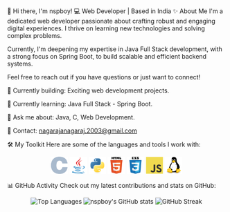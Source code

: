 👋 Hi there, I'm nspboy!
💻 Web Developer | Based in India 
✨ About Me
I'm a dedicated web developer passionate about crafting robust and engaging digital experiences. I thrive on learning new technologies and solving complex problems.

Currently, I'm deepening my expertise in Java Full Stack development, with a strong focus on Spring Boot, to build scalable and efficient backend systems.

Feel free to reach out if you have questions or just want to connect!

🔭 Currently building: Exciting web development projects.

🌱 Currently learning: Java Full Stack - Spring Boot.

💬 Ask me about: Java, C,  Web Development.

📧 Contact: nagarajanagaraj.2003@gmail.com

🛠️ My Toolkit
Here are some of the languages and tools I work with:

<p align="center">
<img src="https://raw.githubusercontent.com/devicons/devicon/master/icons/c/c-original.svg" alt="C" width="40" height="40"/>
<img src="https://raw.githubusercontent.com/devicons/devicon/master/icons/java/java-original.svg" alt="Java" width="40" height="40"/>
<img src="https://raw.githubusercontent.com/devicons/devicon/master/icons/python/python-original.svg" alt="Python" width="40" height="40"/>
<img src="https://raw.githubusercontent.com/devicons/devicon/master/icons/html5/html5-original-wordmark.svg" alt="HTML5" width="40" height="40"/>
<img src="https://raw.githubusercontent.com/devicons/devicon/master/icons/css3/css3-original-wordmark.svg" alt="CSS3" width="40" height="40"/>
<img src="https://raw.githubusercontent.com/devicons/devicon/master/icons/javascript/javascript-original.svg" alt="JavaScript" width="40" height="40"/>
<img src="https://raw.githubusercontent.com/devicons/devicon/master/icons/linux/linux-original.svg" alt="Linux" width="40" height="40"/>
</p>

📊 GitHub Activity
Check out my latest contributions and stats on GitHub:

<p align="center">
<img src="https://github-readme-stats.vercel.app/api/top-langs?username=nspboy&show_icons=true&locale=en&layout=compact&theme=dark&hide_border=true" alt="Top Languages" style="margin-bottom: 10px;" />
<img src="https://github-readme-stats.vercel.app/api?username=nspboy&show_icons=true&locale=en&theme=dark&hide_border=true" alt="nspboy's GitHub stats" style="margin-bottom: 10px;" />
<img src="https://github-readme-streak-stats.herokuapp.com/?user=nspboy&theme=dark&hide_border=true" alt="GitHub Streak" />
</p>

<!-- Add your social media or other contact links below if needed -->

